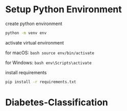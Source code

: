 # **Setup Python Environment**

create python environment

```bash
python -m venv env
```
activate virtual environment

for macOS: ```bash source env/bin/activate ```

for Windows: ```bash env\Scripts\activate ```

install requirements

```bash
pip install -r requirements.txt
```

# **Diabetes-Classification**